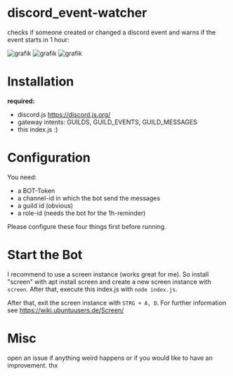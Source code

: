 # discord_event-watcher
checks if someone created or changed a discord event and warns if the event starts in 1 hour:


![grafik](https://user-images.githubusercontent.com/83031404/156826235-234aecb7-5b55-420a-bf3d-367fdaeb728c.png)
![grafik](https://user-images.githubusercontent.com/83031404/156826886-7381b237-e877-47bf-af53-d2f1f6de3217.png)
![grafik](https://user-images.githubusercontent.com/83031404/156827129-1376662d-bd40-47c0-8622-debc20207d64.png)

# Installation
**required:** 
- discord.js https://discord.js.org/
- gateway intents: GUILDS, GUILD_EVENTS, GUILD_MESSAGES
- this index.js :)

# Configuration
You need:
- a BOT-Token
- a channel-id in which the bot send the messages
- a guild id (obvious)
- a role-id (needs the bot for the 1h-reminder)

Please configure these four things first before running.

# Start the Bot
I recommend to use a screen instance (works great for me). So install "screen" with apt install screen and create a new screen instance with `screen`. After that, execute this index.js with `node index.js`. 

After that, exit the screen instance with `STRG + A, D`. For further information see https://wiki.ubuntuusers.de/Screen/

# Misc
open an issue if anything weird happens or if you would like to have an improvement. thx
